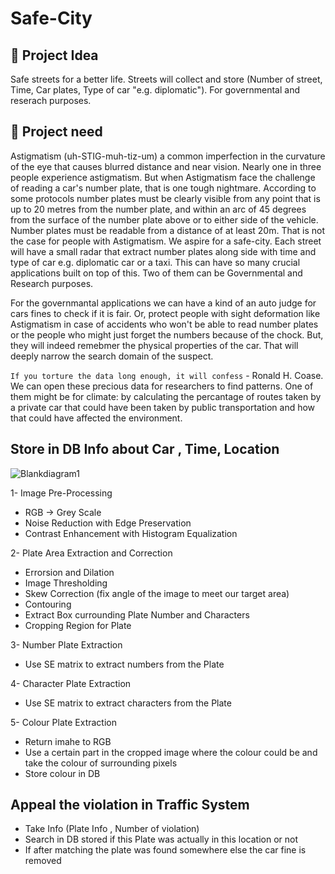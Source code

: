 # Safe-City

## 🐳 Project Idea
Safe streets for a better life. Streets will collect and store (Number of street, Time, Car plates, Type of car "e.g. diplomatic"). For governmental and reserach purposes.


## 🦦 Project need
Astigmatism (uh-STIG-muh-tiz-um) a common imperfection in the curvature of the eye that causes blurred distance and near vision. Nearly one in three people experience astigmatism. But when Astigmatism face the challenge of reading a car's number plate, that is one tough nightmare. According to some protocols number plates must be clearly visible from any point that is up to 20 metres from the number plate, and within an arc of 45 degrees from the surface of the number plate above or to either side of the vehicle. Number plates must be readable from a distance of at least 20m. That is not the case for people with Astigmatism. We aspire for a safe-city. Each street will have a small radar that extract number plates along side with time and type of car e.g. diplomatic car or a taxi. This can have so many crucial applications built on top of this. Two of them can be Governmental and Research purposes.

For the governmantal applications we can have a kind of an auto judge for cars fines to check if it is fair. Or, protect people with sight deformation like Astigmatism in case of accidents who won't be able to read number plates or the people who might just forget the numbers because of the chock. But, they will indeed remebmer the physical properties of the car. That will deeply narrow the search domain of the suspect.

`If you torture the data long enough, it will confess` - Ronald H. Coase. We can open these precious data for researchers to find patterns. One of them might be for climate: by calculating the percantage of routes taken by a private car that could have been taken by public transportation and how that could have affected the environment.



## Store in DB Info about Car , Time, Location

![Blankdiagram1](https://user-images.githubusercontent.com/62894826/201434012-e4d6d869-4cb7-49f2-85a5-6763c1b3d615.png)

1- Image Pre-Processing

- RGB -> Grey Scale
- Noise Reduction with Edge Preservation
- Contrast Enhancement with Histogram Equalization

2- Plate Area Extraction and Correction

- Errorsion and Dilation
- Image Thresholding
- Skew Correction (fix angle of the image to meet our target area)
- Contouring
- Extract Box currounding Plate Number and Characters
- Cropping Region for Plate

3- Number Plate Extraction

- Use SE matrix to extract numbers from the Plate

4- Character Plate Extraction

- Use SE matrix to extract characters from the Plate

5- Colour Plate Extraction

- Return imahe to RGB
- Use a certain part in the cropped image where the colour could be and take the colour of surrounding pixels
- Store colour in DB

## Appeal the violation in Traffic System

- Take Info (Plate Info , Number of violation)
- Search in DB stored if this Plate was actually in this location or not
- If after matching the plate was found somewhere else the car fine is removed
